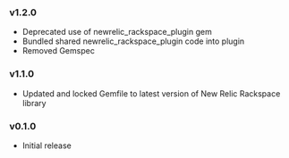 ### v1.2.0
* Deprecated use of newrelic_rackspace_plugin gem
* Bundled shared newrelic_rackspace_plugin code into plugin
* Removed Gemspec

### v1.1.0
* Updated and locked Gemfile to latest version of New Relic Rackspace library

### v0.1.0
* Initial release
